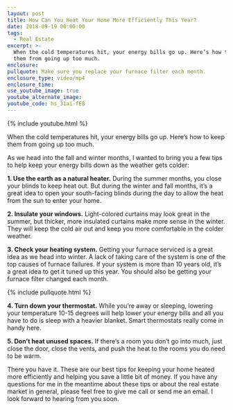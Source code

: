 ```yaml
---
layout: post
title: How Can You Heat Your Home More Efficiently This Year?
date: 2018-09-19 00:00:00
tags:
  - Real Estate
excerpt: >-
  When the cold temperatures hit, your energy bills go up. Here’s how to keep
  them from going up too much.
enclosure:
pullquote: Make sure you replace your furnace filter each month.
enclosure_type: video/mp4
enclosure_time:
use_youtube_image: true
youtube_alternate_image:
youtube_code: hs_31ai-fE8
---
```


{% include youtube.html %}

When the cold temperatures hit, your energy bills go up. Here’s how to keep them from going up too much.

As we head into the fall and winter months, I wanted to bring you a few tips to help keep your energy bills down as the weather gets colder:

**1. Use the earth as a natural heater.** During the summer months, you close your blinds to keep heat out. But during the winter and fall months, it’s a great idea to open your south-facing blinds during the day to allow the heat from the sun to enter your home.&nbsp;

**2. Insulate your windows.** Light-colored curtains may look great in the summer, but thicker, more insulated curtains make more sense in the winter. They will keep the cold air out and keep you more comfortable in the colder weather.

**3. Check your heating system.** Getting your furnace serviced is a great idea as we head into winter. A lack of taking care of the system is one of the top causes of furnace failures. If your system is more than 10 years old, it’s a great idea to get it tuned up this year. You should also be getting your furnace filter changed each month.

{% include pullquote.html %}

**4. Turn down your thermostat.** While you’re away or sleeping, lowering your temperature 10-15 degrees will help lower your energy bills and all you have to do is sleep with a heavier blanket. Smart thermostats really come in handy here.

**5. Don’t heat unused spaces.** If there’s a room you don’t go into much, just close the door, close the vents, and push the heat to the rooms you do need to be warm.

There you have it. These are our best tips for keeping your home heated more efficiently and helping you save a little bit of money. If you have any questions for me in the meantime about these tips or about the real estate market in general, please feel free to give me call or send me an email. I look forward to hearing from you soon.